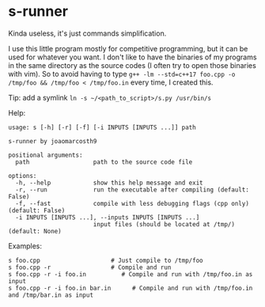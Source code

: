 # s-runner

Kinda useless, it's just commands simplification.

I use this little program mostly for competitive programming, but it can be used for whatever you want.
I don't like to have the binaries of my programs in the same directory as the source codes (I often try to open those binaries with vim). So to avoid having to type `g++ -lm --std=c++17 foo.cpp -o /tmp/foo && /tmp/foo < /tmp/foo.in` every time, I created this.

Tip: add a symlink `ln -s ~/<path_to_script>/s.py /usr/bin/s`

Help:
```
usage: s [-h] [-r] [-f] [-i INPUTS [INPUTS ...]] path

s-runner by joaomarcosth9

positional arguments:
  path                  path to the source code file

options:
  -h, --help            show this help message and exit
  -r, --run             run the executable after compiling (default: False)
  -f, --fast            compile with less debugging flags (cpp only) (default: False)
  -i INPUTS [INPUTS ...], --inputs INPUTS [INPUTS ...]
                        input files (should be located at /tmp/) (default: None)
```

Examples:

``` 
s foo.cpp                    # Just compile to /tmp/foo
s foo.cpp -r                 # Compile and run
s foo.cpp -r -i foo.in          # Compile and run with /tmp/foo.in as input
s foo.cpp -r -i foo.in bar.in      # Compile and run with /tmp/foo.in and /tmp/bar.in as input
```
